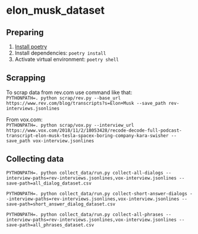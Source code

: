 # elon_musk_dataset
## Preparing
1. [Install poetry](https://python-poetry.org/docs/#installation)
2. Install dependencies: `poetry install`
3. Activate virtual environment: `poetry shell`

## Scrapping
To scrap data from rev.com use command like that:  
`PYTHONPATH=. python scrap/rev.py --base_url https://www.rev.com/blog/transcripts?s=Elon+Musk --save_path rev-interviews.jsonlines`  

From vox.com:  
`PYTHONPATH=. python scrap/vox.py --interview_url https://www.vox.com/2018/11/2/18053428/recode-decode-full-podcast-transcript-elon-musk-tesla-spacex-boring-company-kara-swisher --save_path vox-interview.jsonlines`  

## Collecting data
`PYTHONPATH=. python collect_data/run.py collect-all-dialogs --interview-paths=rev-interviews.jsonlines,vox-interview.jsonlines --save-path=all_dialog_dataset.csv`  

`PYTHONPATH=. python collect_data/run.py collect-short-answer-dialogs --interview-paths=rev-interviews.jsonlines,vox-interview.jsonlines --save-path=short_answer_dialog_dataset.csv`  

`PYTHONPATH=. python collect_data/run.py collect-all-phrases --interview-paths=rev-interviews.jsonlines,vox-interview.jsonlines --save-path=all_phrases_dataset.csv`